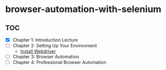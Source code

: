 # browser-automation-with-selenium

## TOC

- [x] Chapter 1: Introduction Lecture
- [ ] Chapter 2: Setting Up Your Environment
  - [Install Webdriver](src/chapter2/using_webdriver_manager.py)
- [ ] Chapter 3: Browser Automation
- [ ] Chapter 4: Professional Browser Automation
